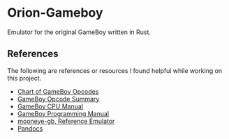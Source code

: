# Orion-Gameboy
Emulator for the original GameBoy written in Rust.

## References
The following are references or resources I found helpful while working on this project.

- [Chart of GameBoy Opcodes](https://www.pastraiser.com/cpu/gameboy/gameboy_opcodes.html)
- [GameBoy Opcode Summary](http://www.devrs.com/gb/files/opcodes.html)
- [GameBoy CPU Manual](http://marc.rawer.de/Gameboy/Docs/GBCPUman.pdf)
- [GameBoy Programming Manual](https://ia803208.us.archive.org/9/items/GameBoyProgManVer1.1/GameBoyProgManVer1.1.pdf)
- [mooneye-gb, Reference Emulator](https://github.com/Gekkio/mooneye-gb)
- [Pandocs](https://gbdev.io/pandocs/)
